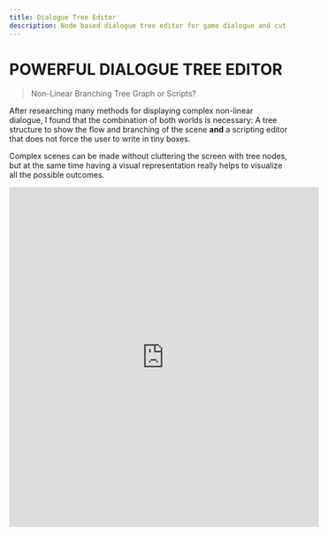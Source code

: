 ```yaml
---
title: Dialogue Tree Editor
description: Node based dialogue tree editor for game dialogue and cut-scenes.
---
```


# POWERFUL DIALOGUE TREE EDITOR

> Non-Linear Branching Tree Graph or Scripts?

After researching many methods for displaying complex non-linear dialogue, I found that the combination of both worlds is necessary:
A tree structure to show the flow and branching of the scene **and** a scripting editor that does not force the user to write in tiny boxes.

Complex scenes can be made without cluttering the screen with tree nodes, but at the same time having a visual representation really helps to visualize all the possible outcomes.

<iframe width="560" height="615" src="https://www.youtube.com/embed/ZGONWO0-ly0" frameborder="0" allow="accelerometer; autoplay; encrypted-media; gyroscope; picture-in-picture" allowfullscreen></iframe>
